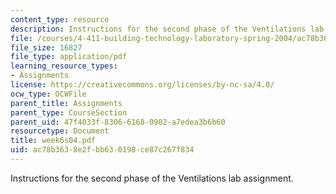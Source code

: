 ```yaml
---
content_type: resource
description: Instructions for the second phase of the Ventilations lab assignment.
file: /courses/4-411-building-technology-laboratory-spring-2004/ac78b3638e2fbb630198ce87c267f834_week6s04.pdf
file_size: 16827
file_type: application/pdf
learning_resource_types:
- Assignments
license: https://creativecommons.org/licenses/by-nc-sa/4.0/
ocw_type: OCWFile
parent_title: Assignments
parent_type: CourseSection
parent_uid: 47f4033f-8306-6168-0902-a7edea3b6b60
resourcetype: Document
title: week6s04.pdf
uid: ac78b363-8e2f-bb63-0198-ce87c267f834
---
```

Instructions for the second phase of the Ventilations lab assignment.